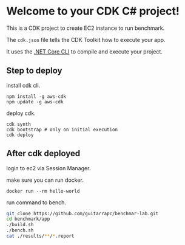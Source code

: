 # Welcome to your CDK C# project!

This is a CDK project to create EC2 instance to run benchmark.

The `cdk.json` file tells the CDK Toolkit how to execute your app.

It uses the [.NET Core CLI](https://docs.microsoft.com/dotnet/articles/core/) to compile and execute your project.

## Step to deploy

install cdk cli.

```shell
npm install -g aws-cdk
npm update -g aws-cdk
```

deploy cdk.

```shell
cdk synth
cdk bootstrap # only on initial execution
cdk deploy
```

## After cdk deployed

login to ec2 via Session Manager.

make sure you can run docker.

```shell
docker run --rm hello-world
```

run command to bench.

```sh
git clone https://github.com/guitarrapc/benchmar-lab.git
cd benchmark/app
./build.sh
./bench.sh
cat ./results/**/*.report
```
